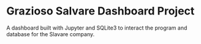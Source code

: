 # Grazioso Salvare Dashboard Project
A dashboard built with Jupyter and SQLite3 to interact the program and database for the Slavare company.
